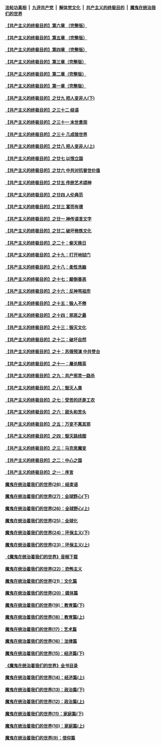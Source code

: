 

####  [法轮功真相](../../../../basic/blob/master/README.md?t=06180902) &nbsp;|&nbsp; [九评共产党](../../../../9ping.md/blob/master/README.md?t=06180902) &nbsp;|&nbsp; [解体党文化](../../../../jtdwh.md/blob/master/README.md?t=06180902)  &nbsp;|&nbsp; [共产主义的终极目的](../../../../gczydzjmd.md/blob/master/README.md?t=06180902) &nbsp;|&nbsp; [魔鬼在统治我们的世界](../../../../mgztzwmdsj.md/blob/master/README.md?t=06180902) 

#### [【共产主义的终极目的】第六章 （完整版）](../pages/nsc422/n11428913.md?t=06180902) 

#### [【共产主义的终极目的】第五章 （完整版）](../pages/nsc422/n11428912.md?t=06180902) 

#### [【共产主义的终极目的】第四章 （完整版）](../pages/nsc422/n11428907.md?t=06180902) 

#### [【共产主义的终极目的】第三章（完整版）](../pages/nsc422/n11428848.md?t=06180902) 

#### [【共产主义的终极目的】第二章（完整版）](../pages/nsc422/n11428831.md?t=06180902) 

#### [【共产主义的终极目的】第一章（完整版）](../pages/nsc422/n11417651.md?t=06180902) 

#### [【共产主义的终极目的】之廿九 把人变非人(下)](../pages/nsc422/n11344140.md?t=06180902) 

#### [【共产主义的终极目的】之三十二 结语](../pages/nsc422/n11360535.md?t=06180902) 

#### [【共产主义的终极目的】之三十一 末世景观](../pages/nsc422/n11351129.md?t=06180902) 

#### [【共产主义的终极目的】之三十 几成狼世界](../pages/nsc422/n11348280.md?t=06180902) 

#### [【共产主义的终极目的】之廿八 把人变非人(上)](../pages/nsc422/n11340492.md?t=06180902) 

#### [【共产主义的终极目的】之廿七 以恨立国](../pages/nsc422/n11336944.md?t=06180902) 

#### [【共产主义的终极目的】之廿六 中共对抗普世价值](../pages/nsc422/n11324785.md?t=06180902) 

#### [【共产主义的终极目的】之廿五 传统艺术颂神](../pages/nsc422/n11296396.md?t=06180902) 

#### [【共产主义的终极目的】之廿四 人伦典范](../pages/nsc422/n11296397.md?t=06180902) 

#### [【共产主义的终极目的】之廿三 富而有德](../pages/nsc422/n11283598.md?t=06180902) 

#### [【共产主义的终极目的】之廿一 神传语言文字](../pages/nsc422/n11263265.md?t=06180902) 

#### [【共产主义的终极目的】之廿二 破坏修炼文化](../pages/nsc422/n11245728.md?t=06180902) 

#### [【共产主义的终极目的】之二十：偷天换日](../pages/nsc422/n11238846.md?t=06180902) 

#### [【共产主义的终极目的】之十九：打开地狱门](../pages/nsc422/n11206376.md?t=06180902) 

#### [【共产主义的终极目的】之十八：柔性洗脑](../pages/nsc422/n11199994.md?t=06180902) 

#### [【共产主义的终极目的】之十七：颠倒善恶](../pages/nsc422/n11179782.md?t=06180902) 

#### [【共产主义的终极目的】之十六：反神骂祖宗](../pages/nsc422/n11166798.md?t=06180902) 

#### [【共产主义的终极目的】之十五：毁人不倦](../pages/nsc422/n11166792.md?t=06180902) 

#### [【共产主义的终极目的】之十四：邪恶之最](../pages/nsc422/n11150249.md?t=06180902) 

#### [【共产主义的终极目的】之十三：毁灭文化](../pages/nsc422/n11135227.md?t=06180902) 

#### [【共产主义的终极目的】之十二：破坏自然](../pages/nsc422/n11135214.md?t=06180902) 

#### [【共产主义的终极目的】之十：苏俄预演 中共登台](../pages/nsc422/n11118424.md?t=06180902) 

#### [【共产主义的终极目的】之十一：屠杀精英](../pages/nsc422/n11118442.md?t=06180902) 

#### [【共产主义的终极目的】之九：共产邪灵一路杀](../pages/nsc422/n11114139.md?t=06180902) 

#### [【共产主义的终极目的】之八：毁灭人类](../pages/nsc422/n11108503.md?t=06180902) 

#### [【共产主义的终极目的】之七：受苦的还是工农](../pages/nsc422/n11101809.md?t=06180902) 

#### [【共产主义的终极目的】之六：甜头和苦头](../pages/nsc422/n11096971.md?t=06180902) 

#### [【共产主义的终极目的】之五：万变不离其邪](../pages/nsc422/n11091285.md?t=06180902) 

#### [【共产主义的终极目的】之四：毁灭路线图](../pages/nsc422/n11086284.md?t=06180902) 

#### [【共产主义的终极目的】之三：马克思魔变](../pages/nsc422/n11061941.md?t=06180902) 

#### [【共产主义的终极目的】之二：中心之国](../pages/nsc422/n11047728.md?t=06180902) 

#### [【共产主义的终极目的】之一：序言](../pages/nsc422/n11086077.md?t=06180902) 

#### [魔鬼在统治着我们的世界(28)：结束语](../pages/nsc422/n10936246.md?t=06180902) 

#### [魔鬼在统治着我们的世界(27)：全球野心(下)](../pages/nsc422/n10928319.md?t=06180902) 

#### [魔鬼在统治着我们的世界(26)：全球野心(上)](../pages/nsc422/n10900318.md?t=06180902) 

#### [魔鬼在统治着我们的世界(25)：全球化](../pages/nsc422/n10788205.md?t=06180902) 

#### [魔鬼在统治着我们的世界(24)：环保主义(下)](../pages/nsc422/n10695307.md?t=06180902) 

#### [魔鬼在统治着我们的世界(23)：环保主义(上)](../pages/nsc422/n10688613.md?t=06180902) 

#### [《魔鬼在统治着我们的世界》音频下载](../pages/nsc422/n10635553.md?t=06180902) 

#### [魔鬼在统治着我们的世界(22)：恐怖主义](../pages/nsc422/n10614727.md?t=06180902) 

#### [魔鬼在统治着我们的世界(21)：文化篇](../pages/nsc422/n10597706.md?t=06180902) 

#### [魔鬼在统治着我们的世界(20)：媒体篇](../pages/nsc422/n10586579.md?t=06180902) 

#### [魔鬼在统治着我们的世界(19)：教育篇(下)](../pages/nsc422/n10564808.md?t=06180902) 

#### [魔鬼在统治着我们的世界(18)：教育篇(上)](../pages/nsc422/n10526970.md?t=06180902) 

#### [魔鬼在统治着我们的世界(17)：艺术篇](../pages/nsc422/n10499093.md?t=06180902) 

#### [魔鬼在统治着我们的世界(16)：法律篇](../pages/nsc422/n10485969.md?t=06180902) 

#### [魔鬼在统治着我们的世界(15)：经济篇(下)](../pages/nsc422/n10469975.md?t=06180902) 

#### [《魔鬼在统治着我们的世界》全书目录](../pages/nsc422/n10464261.md?t=06180902) 

#### [魔鬼在统治着我们的世界(14)：经济篇(上)](../pages/nsc422/n10457370.md?t=06180902) 

#### [魔鬼在统治着我们的世界(13)：政治篇(下)](../pages/nsc422/n10448270.md?t=06180902) 

#### [魔鬼在统治着我们的世界(12)：政治篇(上)](../pages/nsc422/n10444576.md?t=06180902) 

#### [魔鬼在统治着我们的世界(11)：家庭篇(下)](../pages/nsc422/n10440961.md?t=06180902) 

#### [魔鬼在统治着我们的世界(10)：家庭篇(上)](../pages/nsc422/n10435448.md?t=06180902) 

#### [魔鬼在统治着我们的世界(9)：信仰篇](../pages/nsc422/n10432159.md?t=06180902) 

